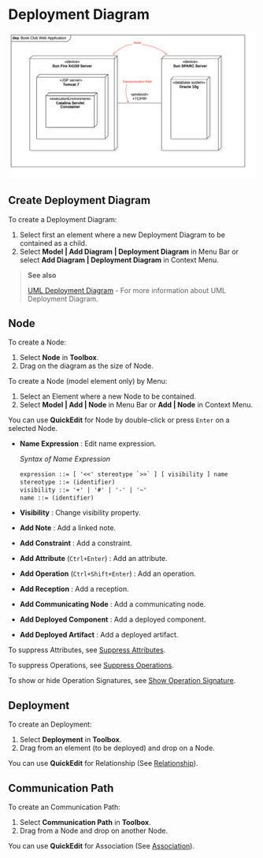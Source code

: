 # Deployment Diagram

![Deployment Diagram \(from uml-diagrams.org\)](../.gitbook/assets/book-club-web-application.png)

## Create Deployment Diagram

To create a Deployment Diagram:

1. Select first an element where a new Deployment Diagram to be contained as a child.
2. Select **Model \| Add Diagram \| Deployment Diagram** in Menu Bar or select **Add Diagram \| Deployment Diagram** in Context Menu.

> **See also**
>
> [UML Deployment Diagram](http://www.uml-diagrams.org/deployment-diagrams-overview.html) - For more information about UML Deployment Diagram.

## Node

To create a Node:

1. Select **Node** in **Toolbox**.
2. Drag on the diagram as the size of Node.

To create a Node \(model element only\) by Menu:

1. Select an Element where a new Node to be contained.
2. Select **Model \| Add \| Node** in Menu Bar or **Add \| Node** in Context Menu.

You can use **QuickEdit** for Node by double-click or press `Enter` on a selected Node.

* **Name Expression** : Edit name expression.

  _Syntax of Name Expression_

  ```text
  expression ::= [ '<<' stereotype `>>` ] [ visibility ] name
  stereotype ::= (identifier)
  visibility ::= '+' | '#' | '-' | '~'
  name ::= (identifier)
  ```

* **Visibility** : Change visibility property.
* **Add Note** : Add a linked note.
* **Add Constraint** : Add a constraint.
* **Add Attribute** \(`Ctrl+Enter`\) : Add an attribute.
* **Add Operation** \(`Ctrl+Shift+Enter`\) : Add an operation.
* **Add Reception** : Add a reception.
* **Add Communicating Node** : Add a communicating node.
* **Add Deployed Component** : Add a deployed component.
* **Add Deployed Artifact** : Add a deployed artifact.

To suppress Attributes, see [Suppress Attributes](../user-guide/formatting-diagram.md#suppress-attributes).

To suppress Operations, see [Suppress Operations](../user-guide/formatting-diagram.md#suppress-operations).

To show or hide Operation Signatures, see [Show Operation Signature](../user-guide/formatting-diagram.md#show-operation-signature).

## Deployment

To create an Deployment:

1. Select **Deployment** in **Toolbox**.
2. Drag from an element \(to be deployed\) and drop on a Node.

You can use **QuickEdit** for Relationship \(See [Relationship](class-diagram.md#relationship)\).

## Communication Path

To create an Communication Path:

1. Select **Communication Path** in **Toolbox**.
2. Drag from a Node and drop on another Node.

You can use **QuickEdit** for Association \(See [Association](class-diagram.md#association)\).

